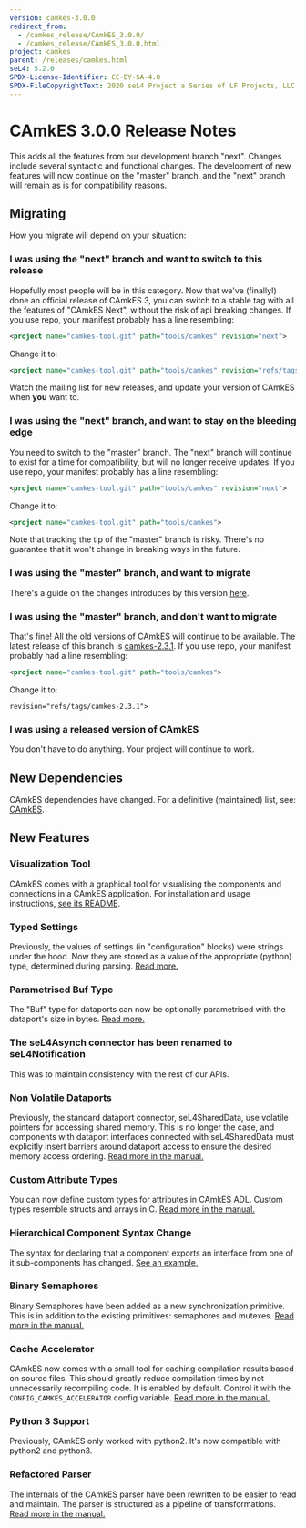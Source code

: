 ```yaml
---
version: camkes-3.0.0
redirect_from:
  - /camkes_release/CAmkES_3.0.0/
  - /camkes_release/CAmkES_3.0.0.html
project: camkes
parent: /releases/camkes.html
seL4: 5.2.0
SPDX-License-Identifier: CC-BY-SA-4.0
SPDX-FileCopyrightText: 2020 seL4 Project a Series of LF Projects, LLC.
---
```

# CAmkES 3.0.0 Release Notes


This adds all the features from our development branch "next". Changes
include several syntactic and functional changes. The development of new
features will now continue on the "master" branch, and the "next" branch
will remain as is for compatibility reasons.

## Migrating


How you migrate will depend on your situation:

### I was using the "next" branch and want to switch to this release


Hopefully most people will be in this category. Now that we've
(finally!) done an official release of CAmkES 3, you can switch to a
stable tag with all the features of "CAmkES Next", without the risk of
api breaking changes. If you use repo, your manifest probably has a line
resembling:

```xml
<project name="camkes-tool.git" path="tools/camkes" revision="next">
```

Change it to:

```xml
<project name="camkes-tool.git" path="tools/camkes" revision="refs/tags/camkes-3.0.0">
```

Watch the mailing list for new releases, and update your version of
CAmkES when **you** want to.

### I was using the "next" branch, and want to stay on the bleeding edge

You need to switch to the "master" branch. The "next" branch will
continue to exist for a time for compatibility, but will no longer
receive updates. If you use repo, your manifest probably has a line
resembling:

```xml
<project name="camkes-tool.git" path="tools/camkes" revision="next">
```

Change it to:

```xml
<project name="camkes-tool.git" path="tools/camkes">
```

Note that tracking the tip of the "master" branch is risky. There's no
guarantee that it won't change in breaking ways in the future.

### I was using the "master" branch, and want to migrate


There's a guide on the changes introduces by this version [here](../../projects/camkes/differences.html).

### I was using the "master" branch, and don't want to migrate


That's fine! All the old versions of CAmkES will continue to be
available. The latest release of this branch is
[camkes-2.3.1](https://github.com/seL4/camkes-tool/releases/tag/camkes-2.3.1).
If you use repo, your manifest probably had a line resembling:

```xml
<project name="camkes-tool.git" path="tools/camkes">
```

Change it to:

``` <project name="camkes-tool.git" path="tools/camkes"
revision="refs/tags/camkes-2.3.1">
```

### I was using a released version of CAmkES


You don't have to do anything. Your project will continue to work.

## New Dependencies


CAmkES dependencies have changed. For a definitive (maintained) list,
see: [CAmkES](../../projects/camkes/).

## New Features


### Visualization Tool


CAmkES comes with a graphical tool for visualising the components and
connections in a CAmkES application. For installation and usage
instructions,
[see its README](https://github.com/seL4/camkes-tool/tree/camkes-3.0.0/camkes/visualCAmkES).

### Typed Settings


Previously, the values of settings (in "configuration" blocks) were
strings under the hood. Now they are stored as a value of the
appropriate (python) type, determined during parsing.
[Read more.](../../projects/camkes/differences.html#rich-types-for-settings)

### Parametrised Buf Type


The "Buf" type for dataports can now be optionally parametrised with the
dataport's size in bytes.
[Read more.](../../projects/camkes/differences.html#parametrised-buf-type)

### The seL4Asynch connector has been renamed to seL4Notification


This was to maintain consistency with the rest of our APIs.

### Non Volatile Dataports


Previously, the standard dataport connector, seL4SharedData, use
volatile pointers for accessing shared memory. This is no longer the
case, and components with dataport interfaces connected with
seL4SharedData must explicitly insert barriers around dataport access to
ensure the desired memory access ordering.
[Read more in the manual.](../../projects/camkes/manual.html#an-example-of-dataports)

### Custom Attribute Types


You can now define custom types for attributes in CAmkES ADL. Custom
types resemble structs and arrays in C.
[Read more in the manual.](../../projects/camkes/manual.html#an-example-of-structs-and-arrays-for-collections)

### Hierarchical Component Syntax Change


The syntax for declaring that a component exports an interface from one
of it sub-components has changed.
[See an example.](../../projects/camkes/differences.html#hierarchical-components)

### Binary Semaphores


Binary Semaphores have been added as a new synchronization primitive.
This is in addition to the existing primitives: semaphores and mutexes.
[Read more in the manual.](../../projects/camkes/manual.html#synchronization-primitives)

### Cache Accelerator


CAmkES now comes with a small tool for caching compilation results based
on source files. This should greatly reduce compilation times by not
unnecessarily recompiling code. It is enabled by default. Control it
with the `CONFIG_CAMKES_ACCELERATOR` config variable.
[Read more in the manual.](https://github.com/seL4/camkes-tool/blob/camkes-3.0.0/docs/index.md#cache-accelerator)

### Python 3 Support


Previously, CAmkES only worked with python2. It's now compatible with
python2 and python3.

### Refactored Parser


The internals of the CAmkES parser have been rewritten to be easier to
read and maintain. The parser is structured as a pipeline of
transformations.
[Read more in the manual.](../../projects/camkes/manual.html#parser-internals)
